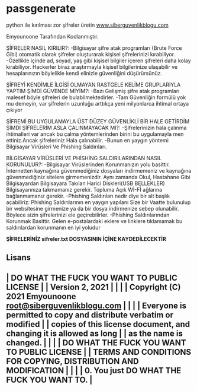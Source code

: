 # passgenerate
python ile kırılması zor şifreler üretin www.siberguvenlikblogu.com

Emyounoone Tarafından Kodlanmıştır.

ŞİFRELER NASIL KIRILIR?:
-Bilgisayar şifre atak programları (Brute Force Gibi) otomatik olarak şifreler oluşturarak kişisel şifrelerinizi kırabiliyor.
-Özellikle içinde ad, soyad, yaş gibi kişisel bilgiler içeren şifreleri daha kolay kırabiliyor. Hackerler biraz araştırmayla
kişisel bilgilerinize ulaşabilir ve hesaplarınızın böylelikle kendi elinizle güvenliğini düşürürsünüz.


ŞİFREYİ KENDİMLE İLGİSİ OLMAYAN RASTGELE KELİME GRUPLARIYLA YAPTIM ŞİMDİ GÜVENDE MİYİM?:
-Bazı Gelişmiş şifre atak programları malesef böyle şifreleri de bulabilmektedirler.
-Tam Güvenliğin formülü yok mu demeyin, var şifrelerin uzunluğu arttıkça yeni milyonlarca ihtimal ortaya çıkıyor



ŞİFREMİ BU UYGULAMAYLA ÜST DÜZEY GÜVENLİKLİ BİR HALE GETİRDİM ŞİMDİ ŞİFRELERİM ASLA ÇALINMAYACAK MI?:
-Şifrelerinizin hala çalınma ihtimalleri var ancak bu çalma yöntemlerinden birini bu uygulamayla men ettiniz.Ancak şifreleriniz Hala çalınabilir.
-Bunun en yaygın yöntemi Bilgisayar Virüsleri Ve Phishing Saldırıları.


BİLGİSAYAR VİRÜSLERİ VE PHİSHİNG SALDIRILARINDAN NASIL KORUNULUR?:
-Bilgisayar Virüslerinden Korunmanızın yolu basittir. İnternetten kaynağına güvenmediğiniz dosyaları indirmemeniz ve kaynağına güvenmediğiniz
sitelere girmemenizdir. Aynı zamanda Okul, Hastahane Gibi Bilgisayardan Bilgisayara Takılan Harici Diskleri(USB BELLEKLER) Bilgisayarınıza takmamanız gerekir.
Topluma Açık Wİ-Fİ ağlarına bağlanmamanız gerekir.
-Phishing Saldırıları nedir diye bir alt başlık açabiliriz: Phishing Saldırılarının en yaygın yapılanı Size bir Vaatte bulunulup bir websitesine girmenize ya da
bir dosya indirmenize sebep olunabilir. Böylece sizin şifrelerinizi ele geçirebilirler.
-Phishing Saldırılarından Korunmak Basittir. Gelen e-postalardaki eklere ve linklere tıklamamak bu saldırılardan korunmanın en iyi yoludur

**ŞİFRELERİNİZ sifreler.txt DOSYASININ İÇİNE KAYDEDİLECEKTİR**

Lisans
---------------------------------------------------------------------------
|            DO WHAT THE FUCK YOU WANT TO PUBLIC LICENSE                  |
|                         Version 2, 2021                                 |
|                                                                         |
| Copyright (C) 2021 Emyounoone <root@siberguvenlikblogu.com>             |
|                                                                         |
| Everyone is permitted to copy and distribute verbatim or modified       |
| copies of this license document, and changing it is allowed as long     |
| as the name is changed.                                                 |
|                                                                         |
|           DO WHAT THE FUCK YOU WANT TO PUBLIC LICENSE                   |
|  TERMS AND CONDITIONS FOR COPYING, DISTRIBUTION AND MODIFICATION        |                         |                                                                         |
|  0. You just DO WHAT THE FUCK YOU WANT TO.                              |
---------------------------------------------------------------------------
